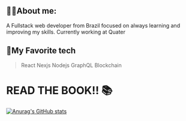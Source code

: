 ## 🙋‍♂️About me:

A Fullstack web developer from Brazil focused on always learning and improving my skills. Currently working at Quater

## 💖My Favorite tech

> React
> Nexjs
> Nodejs
> GraphQL
> Blockchain

# READ THE BOOK!! 📚



[![Anurag's GitHub stats](https://github-readme-stats.vercel.app/api?username=pedrodahmer)](https://github.com/anuraghazra/github-readme-stats)
